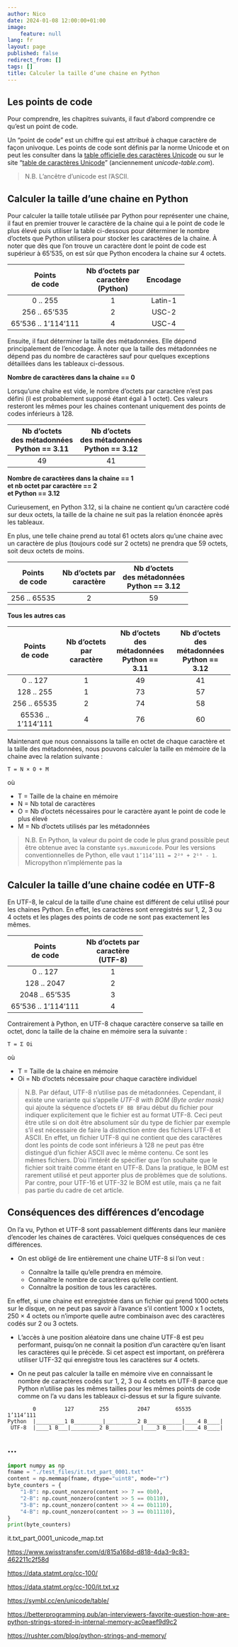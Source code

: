 ```yaml
---
author: Nico
date: 2024-01-08 12:00:00+01:00
image:
    feature: null
lang: fr
layout: page
published: false
redirect_from: []
tags: []
title: Calculer la taille d’une chaine en Python
---
```


## Les points de code

Pour comprendre, les chapitres suivants, il faut d’abord comprendre ce qu’est un point de code.

Un “point de code” est un chiffre qui est attribué à chaque caractère de façon univoque.
Les points de code sont définis par la norme Unicode et on peut les consulter dans la [table officielle des caractères Unicode]
ou sur le site “[table de caractères Unicode]” (anciennement _unicode-table.com_).

[table officielle des caractères Unicode]: https://www.unicode.org/charts/
[table de caractères Unicode]: https://symbl.cc/fr/unicode/table/

> N.B. L’ancêtre d’unicode est l’ASCII.

## Calculer la taille d’une chaine en Python

Pour calculer la taille totale utilisée par Python pour représenter une chaine, il faut en premier trouver le caractère de la chaine qui a le point de code le plus élevé puis utiliser la table ci-dessous pour déterminer le nombre d’octets que Python utilisera pour stocker les caractères de la chaine.
À noter que dès que l’on trouve un caractère dont le point de code est supérieur à 65’535, on est sûr que Python encodera la chaine sur 4 octets.

|  Points<br>de code  | Nb d’octets par<br>caractère<br>(Python) | Encodage |
| :-----------------: | :--------------------------------------: | :------: |
|      0 .. 255       |                    1                     | Latin-1  |
|    256 .. 65’535    |                    2                     |  USC-2   |
| 65’536 .. 1’114’111 |                    4                     |  USC-4   |

Ensuite, il faut déterminer la taille des métadonnées.
Elle dépend principalement de l’encodage.
À noter que la taille des métadonnées ne dépend pas du nombre de caractères sauf pour quelques exceptions détaillées dans les tableaux ci-dessous.

**Nombre de caractères dans la chaine == 0**

Lorsqu’une chaîne est vide, le nombre d’octets par caractère n’est pas défini (il est probablement supposé étant égal à 1 octet).
Ces valeurs resteront les mêmes pour les chaines contenant uniquement des points de codes inférieurs à 128.

| Nb d’octets<br>des métadonnées<br>Python == 3.11 | Nb d’octets<br>des métadonnées<br>Python == 3.12 |
| :----------------------------------------------: | :----------------------------------------------: |
|                        49                        |                        41                        |

**Nombre de caractères dans la chaine == 1<br>et nb octet par caractère == 2<br>et Python == 3.12**

Curieusement, en Python 3.12, si la chaine ne contient qu’un caractère codé sur deux octets, la taille de la chaine ne suit pas la relation énoncée après les tableaux.

En plus, une telle chaine prend au total 61 octets alors qu’une chaine avec un caractère de plus (toujours codé sur 2 octets) ne prendra que 59 octets, soit deux octets de moins.

| Points<br>de code | Nb d’octets par<br>caractère | Nb d’octets<br>des métadonnées<br>Python == 3.12 |
| :---------------: | :--------------------------: | :----------------------------------------------: |
|   256 .. 65535    |              2               |                        59                        |

**Tous les autres cas**

| Points<br>de code  | Nb d’octets par<br>caractère | Nb d’octets<br>des métadonnées<br>Python == 3.11 | Nb d’octets<br>des métadonnées<br>Python == 3.12 |
| :----------------: | :--------------------------: | :----------------------------------------------: | :----------------------------------------------: |
|      0 .. 127      |              1               |                        49                        |                        41                        |
|     128 .. 255     |              1               |                        73                        |                        57                        |
|    256 .. 65535    |              2               |                        74                        |                        58                        |
| 65536 .. 1’114’111 |              4               |                        76                        |                        60                        |

Maintenant que nous connaissons la taille en octet de chaque caractère et la taille des métadonnées, nous pouvons calculer la taille en mémoire de la chaine avec la relation suivante :

    T = N × O + M

où

-   T = Taille de la chaine en mémoire
-   N = Nb total de caractères
-   O = Nb d’octets nécessaires pour le caractère ayant le point de code le plus élevé
-   M = Nb d’octets utilisés par les métadonnées

> N.B. En Python, la valeur du point de code le plus grand possible peut être obtenue avec la constante `sys.maxunicode`.
> Pour les versions conventionnelles de Python, elle vaut `1’114’111 = 2²⁰ + 2¹⁶ - 1`.
> Micropython n’implémente pas la

## Calculer la taille d’une chaine codée en UTF-8

En UTF-8, le calcul de la taille d’une chaine est différent de celui utilisé pour les chaines Python.
En effet, les caractères sont enregistrés sur 1, 2, 3 ou 4 octets et les plages des points de code ne sont pas exactement les mêmes.

|  Points<br>de code  | Nb d’octets par<br>caractère<br>(UTF-8) |
| :-----------------: | :-------------------------------------: |
|      0 .. 127       |                    1                    |
|     128 .. 2047     |                    2                    |
|   2048 .. 65’535    |                    3                    |
| 65’536 .. 1’114’111 |                    4                    |

Contrairement à Python, en UTF-8 chaque caractère conserve sa taille en octet, donc la taille de la chaine en mémoire sera la suivante :

    T = Σ Oi

où

-   T = Taille de la chaine en mémoire
-   Oi = Nb d’octets nécessaire pour chaque caractère individuel

> N.B. Par défaut, UTF-8 n’utilise pas de métadonnées.
> Cependant, il existe une variante qui s’appelle _UTF-8 with BOM_ _(Byte order mask)_ qui ajoute la séquence d’octets `EF BB BF`au début du fichier pour indiquer explicitement que le fichier est au format UTF-8.
> Ceci peut être utile si on doit être absolument sûr du type de fichier par exemple s’il est nécessaire de faire la distinction entre des fichiers UTF-8 et ASCII.
> En effet, un fichier UTF-8 qui ne contient que des caractères dont les points de code sont inférieurs à 128 ne peut pas être distingué d’un fichier ASCII avec le même contenu.
> Ce sont les mêmes fichiers.
> D’où l’intérêt de spécifier que l’on souhaite que le fichier soit traité comme étant en UTF-8.
> Dans la pratique, le BOM est rarement utilisé et peut apporter plus de problèmes que de solutions.
> Par contre, pour UTF-16 et UTF-32 le BOM est utile, mais ça ne fait pas partie du cadre de cet article.

<!--

UCS

Universal Character Set

UCS2 : C'est un schéma de codage où chaque caractère Unicode est représenté sur 2 octets. Cela signifie qu'il peut représenter des caractères Unicode allant de U+0000 à U+FFFF, soit 65 536 caractères différents.

UCS4 : À l'inverse, UCS4 utilise 4 octets pour représenter chaque caractère Unicode. Cela permet de représenter l'ensemble de l'espace Unicode, allant de U+0000 à U+10FFFF, soit 1 114 112 caractères différents.

-->

## Conséquences des différences d’encodage

On l’a vu, Python et UTF-8 sont passablement différents dans leur manière d’encoder les chaines de caractères.
Voici quelques conséquences de ces différences.

-   On est obligé de lire entièrement une chaine UTF-8 si l’on veut :

    -   Connaître la taille qu’elle prendra en mémoire.
    -   Connaître le nombre de caractères qu’elle contient.
    -   Connaître la position de tous les caractères.

En effet, si une chaine est enregistrée dans un fichier qui prend 1000 octets sur le disque, on ne peut pas savoir à l’avance s’il contient 1000 x 1 octets, 250 × 4 octets ou n’importe quelle autre combinaison avec des caractères codés sur 2 ou 3 octets.

-   L’accès à une position aléatoire dans une chaine UTF-8 est peu performant, puisqu’on ne connait la position d’un caractère qu’en lisant les caractères qui le précède.
    Si cet aspect est important, on préfèrera utiliser UTF-32 qui enregistre tous les caractères sur 4 octets.

-   On ne peut pas calculer la taille en mémoire vive en connaissant le nombre de caractères codés sur 1, 2, 3 ou 4 octets en UTF-8 parce que Python n’utilise pas les mêmes tailles pour les mêmes points de code comme on l’a vu dans les tableaux ci-dessus et sur la figure suivante.

```log
        0         127        255         2047        65535      1’114’111
Python  |_________1 B_________|__________2 B___________|____4 B____|
 UTF-8  |____1 B___|_________2 B__________|____3 B_____|____4 B____|
```

## ...

```python
import numpy as np
fname = "./test_files/it.txt_part_0001.txt"
content = np.memmap(fname, dtype="uint8", mode="r")
byte_counters = {
    "1-B": np.count_nonzero(content >> 7 == 0b0),
    "2-B": np.count_nonzero(content >> 5 == 0b110),
    "3-B": np.count_nonzero(content >> 4 == 0b1110),
    "4-B": np.count_nonzero(content >> 3 == 0b11110),
}
print(byte_counters)
```

it.txt_part_0001_unicode_map.txt

<https://www.swisstransfer.com/d/815a168d-d818-4da3-9c83-462211c2f58d>

<https://data.statmt.org/cc-100/>

<https://data.statmt.org/cc-100/it.txt.xz>

<https://symbl.cc/en/unicode/table/>

<https://betterprogramming.pub/an-interviewers-favorite-question-how-are-python-strings-stored-in-internal-memory-ac0eaef9d9c2>

<https://rushter.com/blog/python-strings-and-memory/>

<!--


import sys

s1 = 1 * chr(181)
s2 = 2 * chr(181)
print(sys.getsizeof(s1), sys.getsizeof(s2))

# Python9  74 75
# Python10 74 75
# Python11 74 75
# Python12 61 59





Note that every string in Python takes additional 49-80 bytes of memory, where it stores supplementary information, such as hash, length, length in bytes, encoding type and string flags. That's why an empty string takes 49 bytes of memory.
 -->

